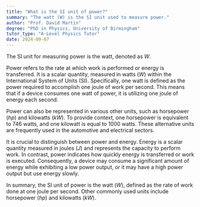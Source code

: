 ```yaml
---
title: "What is the SI unit of power?"
summary: "The watt (W) is the SI unit used to measure power."
author: "Prof. David Martin"
degree: "PhD in Physics, University of Birmingham"
tutor_type: "A-Level Physics Tutor"
date: 2024-09-07
---
```


The SI unit for measuring power is the watt, denoted as $W$.

Power refers to the rate at which work is performed or energy is transferred. It is a scalar quantity, measured in watts ($W$) within the International System of Units (SI). Specifically, one watt is defined as the power required to accomplish one joule of work per second. This means that if a device consumes one watt of power, it is utilizing one joule of energy each second.

Power can also be represented in various other units, such as horsepower ($hp$) and kilowatts ($kW$). To provide context, one horsepower is equivalent to $746$ watts, and one kilowatt is equal to $1000$ watts. These alternative units are frequently used in the automotive and electrical sectors.

It is crucial to distinguish between power and energy. Energy is a scalar quantity measured in joules ($J$) and represents the capacity to perform work. In contrast, power indicates how quickly energy is transferred or work is executed. Consequently, a device may consume a significant amount of energy while exhibiting a low power output, or it may have a high power output but use energy slowly.

In summary, the SI unit of power is the watt ($W$), defined as the rate of work done at one joule per second. Other commonly used units include horsepower ($hp$) and kilowatts ($kW$).
    